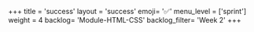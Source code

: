 +++
title = 'success'
layout = 'success'
emoji= '✅'
menu_level = ['sprint']
weight = 4
backlog= 'Module-HTML-CSS'
backlog_filter= 'Week 2'
+++


